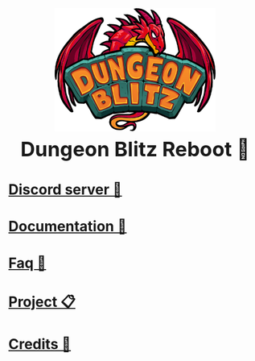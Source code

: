 <div align="center">
  <img src="/assets/logo.svg" alt="Dungeon Blitz Reboot" style="width: 20rem;">
  <h1 style="font-size: 2.5rem; margin-top: 0.5rem;">Dungeon Blitz Reboot 🏰</h1>
</div>

# [Discord server 💬](https://discord.com/invite/blitzforge-studios-1295512336353722438)

# [Documentation 📄](/docs)

# [Faq 📌](/docs/FAQ.md)

# [Project 📋](https://github.com/orgs/minesa-org/projects/15)

# [Credits 📜](/docs/CREDITS.md)
